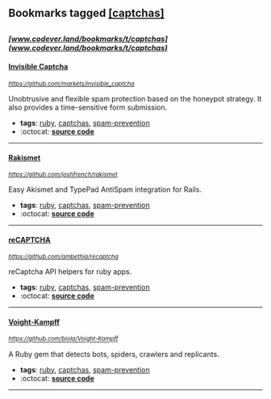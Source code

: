 ## Bookmarks tagged [[captchas]](https://www.codever.land/search?q=[captchas])

_<sup><sup>[www.codever.land/bookmarks/t/captchas](www.codever.land/bookmarks/t/captchas)</sup></sup>_
---
#### [Invisible Captcha](https://github.com/markets/invisible_captcha)
_<sup>https://github.com/markets/invisible_captcha</sup>_

Unobtrusive and flexible spam protection based on the honeypot strategy. It also provides a time-sensitive form submission.
* **tags**: [ruby](../tagged/ruby.md), [captchas](../tagged/captchas.md), [spam-prevention](../tagged/spam-prevention.md)
* :octocat: **[source code](https://github.com/markets/invisible_captcha)**
---
#### [Rakismet](https://github.com/joshfrench/rakismet)
_<sup>https://github.com/joshfrench/rakismet</sup>_

Easy Akismet and TypePad AntiSpam integration for Rails.
* **tags**: [ruby](../tagged/ruby.md), [captchas](../tagged/captchas.md), [spam-prevention](../tagged/spam-prevention.md)
* :octocat: **[source code](https://github.com/joshfrench/rakismet)**
---
#### [reCAPTCHA](https://github.com/ambethia/recaptcha)
_<sup>https://github.com/ambethia/recaptcha</sup>_

reCaptcha API helpers for ruby apps.
* **tags**: [ruby](../tagged/ruby.md), [captchas](../tagged/captchas.md), [spam-prevention](../tagged/spam-prevention.md)
* :octocat: **[source code](https://github.com/ambethia/recaptcha)**
---
#### [Voight-Kampff](https://github.com/biola/Voight-Kampff)
_<sup>https://github.com/biola/Voight-Kampff</sup>_

A Ruby gem that detects bots, spiders, crawlers and replicants.
* **tags**: [ruby](../tagged/ruby.md), [captchas](../tagged/captchas.md), [spam-prevention](../tagged/spam-prevention.md)
* :octocat: **[source code](https://github.com/biola/Voight-Kampff)**
---
